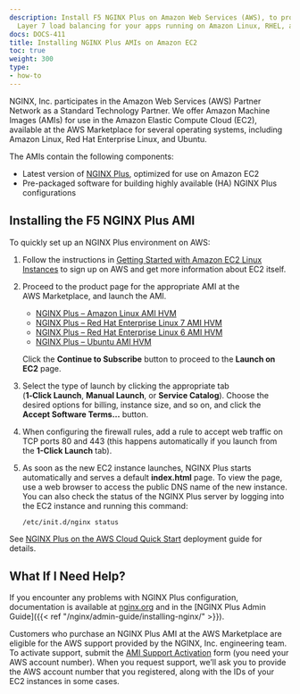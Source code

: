 ```yaml
---
description: Install F5 NGINX Plus on Amazon Web Services (AWS), to provide sophisticated
  Layer 7 load balancing for your apps running on Amazon Linux, RHEL, and Ubuntu.
docs: DOCS-411
title: Installing NGINX Plus AMIs on Amazon EC2
toc: true
weight: 300
type:
- how-to
---
```


NGINX, Inc. participates in the Amazon Web Services (AWS) Partner Network as a Standard Technology Partner. We offer Amazon Machine Images (AMIs) for use in the Amazon Elastic Compute Cloud (EC2), available at the AWS Marketplace for several operating systems, including Amazon Linux, Red Hat Enterprise Linux, and Ubuntu.

The AMIs contain the following components:

- Latest version of [NGINX Plus](https://www.f5.com/products/nginx/nginx-plus), optimized for use on Amazon EC2
- Pre-packaged software for building highly available (HA) NGINX Plus configurations

## Installing the F5 NGINX Plus AMI

To quickly set up an NGINX Plus environment on AWS:

1. Follow the instructions in [Getting Started with Amazon EC2 Linux Instances](http://docs.aws.amazon.com/AWSEC2/latest/UserGuide/EC2_GetStarted.html) to sign up on AWS and get more information about EC2 itself.
2. Proceed to the product page for the appropriate AMI at the AWS Marketplace, and launch the AMI.

    - [NGINX Plus – Amazon Linux AMI HVM](https://aws.amazon.com/marketplace/seller-profile?id=741df81b-dfdc-4d36-b8da-945ea66b522c)
    - [NGINX Plus – Red Hat Enterprise Linux 7 AMI HVM](https://aws.amazon.com/marketplace/seller-profile?id=741df81b-dfdc-4d36-b8da-945ea66b522c)
    - [NGINX Plus – Red Hat Enterprise Linux 6 AMI HVM](https://aws.amazon.com/marketplace/seller-profile?id=741df81b-dfdc-4d36-b8da-945ea66b522c)
    - [NGINX Plus – Ubuntu AMI HVM](https://aws.amazon.com/marketplace/seller-profile?id=741df81b-dfdc-4d36-b8da-945ea66b522c)

    Click the **Continue to Subscribe** button to proceed to the **Launch on EC2** page.

3. Select the type of launch by clicking the appropriate tab (<span style="white-space: nowrap; font-weight:bold;">1‑Click Launch</span>, **Manual Launch**, or **Service Catalog**). Choose the desired options for billing, instance size, and so on, and click the <span style="white-space: nowrap; font-weight:bold;">Accept Software Terms…</span> button.
4. When configuring the firewall rules, add a rule to accept web traffic on TCP ports 80 and 443 (this happens automatically if you launch from the <span style="white-space: nowrap; font-weight:bold;">1-Click Launch</span> tab).
5. As soon as the new EC2 instance launches, NGINX Plus starts automatically and serves a default **index.html** page. To view the page, use a web browser to access the public DNS name of the new instance. You can also check the status of the NGINX Plus server by logging into the EC2 instance and running this command:

	```nginx
	/etc/init.d/nginx status
	```

See [NGINX Plus on the AWS Cloud Quick Start](https://aws.amazon.com/quickstart/architecture/nginx-plus/) deployment guide for details.

## What If I Need Help?

If you encounter any problems with NGINX Plus configuration, documentation is available at [nginx.org](https://nginx.org/en/docs/) and in the [NGINX Plus Admin Guide]({{< ref "/nginx/admin-guide/installing-nginx/" >}}).

Customers who purchase an NGINX Plus AMI at the AWS Marketplace are eligible for the AWS support provided by the NGINX, Inc. engineering team. To activate support, submit the [AMI Support Activation](https://www.nginx.com/ami-support-activation/) form (you need your AWS account number). When you request support, we’ll ask you to provide the AWS account number that you registered, along with the IDs of your EC2 instances in some cases.
